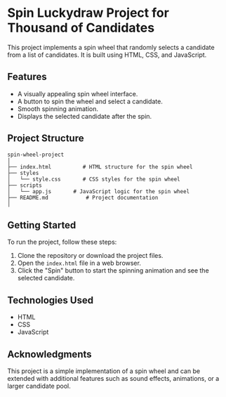 # Spin Luckydraw Project for Thousand of Candidates

This project implements a spin wheel that randomly selects a candidate from a list of candidates. It is built using HTML, CSS, and JavaScript.

## Features

- A visually appealing spin wheel interface.
- A button to spin the wheel and select a candidate.
- Smooth spinning animation.
- Displays the selected candidate after the spin.

## Project Structure

```
spin-wheel-project
│ 
├── index.html          # HTML structure for the spin wheel
├── styles 
│   └── style.css       # CSS styles for the spin wheel
├── scripts 
│   └── app.js       # JavaScript logic for the spin wheel
├── README.md            # Project documentation
│ 

```

## Getting Started

To run the project, follow these steps:

1. Clone the repository or download the project files.
2. Open the `index.html` file in a web browser.
3. Click the "Spin" button to start the spinning animation and see the selected candidate.

## Technologies Used

- HTML
- CSS
- JavaScript

## Acknowledgments

This project is a simple implementation of a spin wheel and can be extended with additional features such as sound effects, animations, or a larger candidate pool.